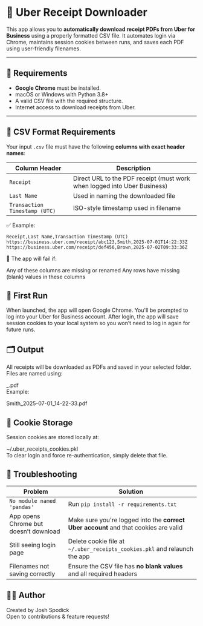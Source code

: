 # 🧾 Uber Receipt Downloader

This app allows you to **automatically download receipt PDFs from Uber for Business** using a properly formatted CSV file. It automates login via Chrome, maintains session cookies between runs, and saves each PDF using user-friendly filenames.

---

## 🚀 Requirements

- **Google Chrome** must be installed.
- macOS or Windows with Python 3.8+
- A valid CSV file with the required structure.
- Internet access to download receipts from Uber.

---

## 📁 CSV Format Requirements

Your input `.csv` file must have the following **columns with exact header names**:

| Column Header                 | Description                              |
|------------------------------|------------------------------------------|
| `Receipt`                    | Direct URL to the PDF receipt (must work when logged into Uber Business) |
| `Last Name`                  | Used in naming the downloaded file       |
| `Transaction Timestamp (UTC)`| ISO-style timestamp used in filename     |

✅ Example:

```csv
Receipt,Last Name,Transaction Timestamp (UTC)
https://business.uber.com/receipt/abc123,Smith,2025-07-01T14:22:33Z
https://business.uber.com/receipt/def456,Brown,2025-07-02T09:33:36Z
```
🚫 The app will fail if:

Any of these columns are missing or renamed
Any rows have missing (blank) values in these columns

## 🧪 First Run

When launched, the app will open Google Chrome.
You'll be prompted to log into your Uber for Business account.
After login, the app will save session cookies to your local system so you won’t need to log in again for future runs.

## 🗂 Output

All receipts will be downloaded as PDFs and saved in your selected folder. Files are named using:

<Last Name>_<Timestamp>.pdf  
Example:

Smith_2025-07-01_14-22-33.pdf

## 🔐 Cookie Storage

Session cookies are stored locally at:

~/.uber_receipts_cookies.pkl  
To clear login and force re-authentication, simply delete that file.  

## 💬 Troubleshooting

| Problem                               | Solution                                                                             |
| ------------------------------------- | ------------------------------------------------------------------------------------ |
| `No module named 'pandas'`            | Run `pip install -r requirements.txt`                                                |
| App opens Chrome but doesn’t download | Make sure you're logged into the **correct Uber account** and that cookies are valid |
| Still seeing login page               | Delete cookie file at `~/.uber_receipts_cookies.pkl` and relaunch the app            |
| Filenames not saving correctly        | Ensure the CSV file has **no blank values** and all required headers                 |

## 🧑‍💻 Author

Created by Josh Spodick  
Open to contributions & feature requests!

